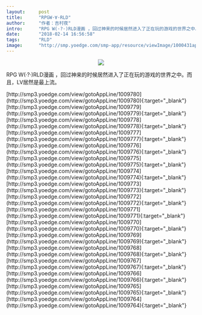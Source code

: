 ```yaml
---
layout:     post
title:      "RPGW·∀·RLD"
author:     "作者：吉村夜"
intro:      "RPG W(·?·)RLD漫画 ，回过神来的时候居然进入了正在玩的游戏的世界之中。而且，LV居然是最上流。"
date:       "2018-02-14 16:56:58"
tags:       "RLD"
image:      "http://smp.yoedge.com/smp-app/resource/viewImage/1000431appline.png"
---
```

<div style="text-align: center">
<p><img src="http://smp.yoedge.com/smp-app/resource/viewImage/1000431appline.png"/></p>
</div>
<p class="post-meta">
<span>RPG W(·?·)RLD漫画 ，回过神来的时候居然进入了正在玩的游戏的世界之中。而且，LV居然是最上流。</span>
</p>
[http://smp3.yoedge.com/view/gotoAppLine/1009780](http://smp3.yoedge.com/view/gotoAppLine/1009780){:target="_blank"}
[http://smp3.yoedge.com/view/gotoAppLine/1009779](http://smp3.yoedge.com/view/gotoAppLine/1009779){:target="_blank"}
[http://smp3.yoedge.com/view/gotoAppLine/1009778](http://smp3.yoedge.com/view/gotoAppLine/1009778){:target="_blank"}
[http://smp3.yoedge.com/view/gotoAppLine/1009777](http://smp3.yoedge.com/view/gotoAppLine/1009777){:target="_blank"}
[http://smp3.yoedge.com/view/gotoAppLine/1009776](http://smp3.yoedge.com/view/gotoAppLine/1009776){:target="_blank"}
[http://smp3.yoedge.com/view/gotoAppLine/1009775](http://smp3.yoedge.com/view/gotoAppLine/1009775){:target="_blank"}
[http://smp3.yoedge.com/view/gotoAppLine/1009774](http://smp3.yoedge.com/view/gotoAppLine/1009774){:target="_blank"}
[http://smp3.yoedge.com/view/gotoAppLine/1009773](http://smp3.yoedge.com/view/gotoAppLine/1009773){:target="_blank"}
[http://smp3.yoedge.com/view/gotoAppLine/1009772](http://smp3.yoedge.com/view/gotoAppLine/1009772){:target="_blank"}
[http://smp3.yoedge.com/view/gotoAppLine/1009771](http://smp3.yoedge.com/view/gotoAppLine/1009771){:target="_blank"}
[http://smp3.yoedge.com/view/gotoAppLine/1009770](http://smp3.yoedge.com/view/gotoAppLine/1009770){:target="_blank"}
[http://smp3.yoedge.com/view/gotoAppLine/1009769](http://smp3.yoedge.com/view/gotoAppLine/1009769){:target="_blank"}
[http://smp3.yoedge.com/view/gotoAppLine/1009768](http://smp3.yoedge.com/view/gotoAppLine/1009768){:target="_blank"}
[http://smp3.yoedge.com/view/gotoAppLine/1009767](http://smp3.yoedge.com/view/gotoAppLine/1009767){:target="_blank"}
[http://smp3.yoedge.com/view/gotoAppLine/1009766](http://smp3.yoedge.com/view/gotoAppLine/1009766){:target="_blank"}
[http://smp3.yoedge.com/view/gotoAppLine/1009765](http://smp3.yoedge.com/view/gotoAppLine/1009765){:target="_blank"}
[http://smp3.yoedge.com/view/gotoAppLine/1009764](http://smp3.yoedge.com/view/gotoAppLine/1009764){:target="_blank"}


